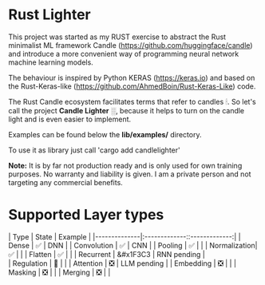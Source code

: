 # Rust Lighter

This project was started as my RUST exercise to abstract the Rust minimalist ML framework Candle (https://github.com/huggingface/candle) and introduce a more convenient way of programming neural network machine learning models. 

The behaviour is inspired by Python KERAS (https://keras.io) and based on the Rust-Keras-like (https://github.com/AhmedBoin/Rust-Keras-Like) code. 

The Rust Candle ecosystem facilitates terms that refer to candles &#128367;. So let's call the project **Candle Lighter** &#9617;, because it helps to turn on the candle light and is even easier to implement.

Examples can be found below the **lib/examples/** directory.  

To use it as library just call 'cargo add candlelighter'

**Note:** It is by far not production ready and is only used for own training purposes. No warranty and liability is given. I am a private person and not targeting any commercial benefits. 


# Supported Layer types

| Type         |      State    |  Example     | 
|--------------|:-------------::-------------:|
| Dense        |  &#9989;      | DNN          |
| Convolution  |  &#9989;      | CNN          |
| Pooling      |  &#9989;      |              |
| Normalization|  &#9989;      |              |
| Flatten      |  &#9989;      |              | 
| Recurrent    |  &#x1F3C3     | RNN pending  |  
| Regulation   |  &#x1F3C3;    |              | 
| Attention    |  &#10062;     | LLM pending  |
| Embedding    |  &#10062;     |              |
| Masking      |  &#10062;     |              |
| Merging      |  &#10062;     |              | 